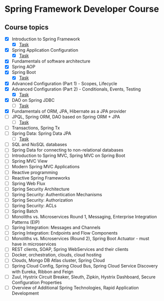 # Spring Framework Developer Course

## Course topics

- [x] Introduction to Spring Framework
  - [X] [Task][task-1]
- [X] Spring Application Configuration
  - [X] [Task][task-2]
- [X] Fundamentals of software architecture
- [X] Spring AOP
- [X] Spring Boot
  - [X] [Task][task-3]
- [X] Advanced Configuration (Part 1) - Scopes, Lifecycle
- [X] Advanced Configuration (Part 2) - Conditionals, Events, Testing
  - [X] [Task][task-4]
- [X] DAO on Spring JDBC
  - [ ] [Task][task-5]
- [X] Fundamentals of ORM, JPA, Hibernate as a JPA provider
- [ ] JPQL, Spring ORM, DAO based on Spring ORM + JPA
  - [ ] [Task][task-6]
- [ ] Transactions, Spring Tx
- [ ] Spring Data: Spring Data JPA
  - [ ] [Task][task-7]
- [ ] SQL and NoSQL databases
- [ ] Spring Data for connecting to non-relational databases
- [ ] Introduction to Spring MVC, Spring MVC on Spring Boot
- [ ] Spring MVC View
- [ ] Modern Spring MVC Applications
- [ ] Reactive programming
- [ ] Reactive Spring Frameworks
- [ ] Spring Web Flux
- [ ] Spring Security Architecture
- [ ] Spring Security: Authentication Mechanisms
- [ ] Spring Security: Authorization
- [ ] Spring Security: ACLs
- [ ] Spring Batch
- [ ] Monoliths vs. Microservices Round 1, Messaging, Enterprise Integration Patterns (EIP)
- [ ] Spring Integration: Messages and Channels
- [ ] Spring Integration: Endpoints and Flow Components
- [ ] Monoliths vs. Microservices (Round 2), Spring Boot Actuator - must have in microservices
- [ ] REST clients, SOAP, Spring WebServices and their clients
- [ ] Docker, orchestration, clouds, cloud hosting
- [ ] Clouds, Mongo DB Atlas cluster, Spring Cloud
- [ ] Spring Cloud Config, Spring Cloud Bus, Spring Cloud Service Discovery with Eureka, Ribbon and Feign
- [ ] Zuul, Hystrix Circuit Breaker, Sleuth, Zipkin, Hystrix Dashboard, Secure Configuration Properties
- [ ] Overview of Additional Spring Technologies, Rapid Application Development

[task-1]:https://github.com/ducknowledges/2022-11-otus-spring-kononov/tree/main/quiz-introduction-to-spring-framework
[task-2]:https://github.com/ducknowledges/2022-11-otus-spring-kononov/tree/main/quiz-spring-application-configuration
[task-3]:https://github.com/ducknowledges/2022-11-otus-spring-kononov/tree/main/quiz-spring-boot
[task-4]:https://github.com/ducknowledges/2022-11-otus-spring-kononov/tree/main/quiz-spring-advanced-configuration
[task-5]:https://github.com/ducknowledges/2022-11-otus-spring-kononov/tree/main/bookstore-spring-jdbc
[task-6]:https://github.com/ducknowledges/2022-11-otus-spring-kononov/tree/main/
[task-7]:https://github.com/ducknowledges/2022-11-otus-spring-kononov/tree/main/